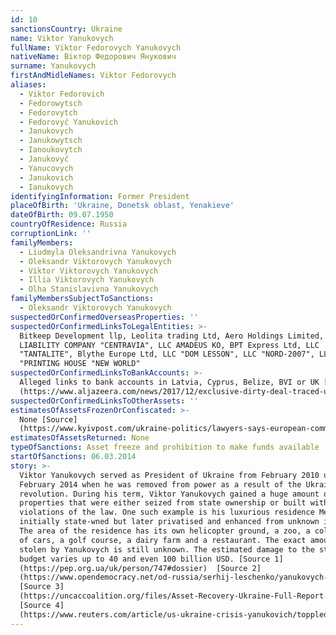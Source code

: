 ```yaml
---
id: 10
sanctionsCountry: Ukraine
name: Viktor Yanukovych
fullName: Viktor Fedorovych Yanukovych
nativeName: Вiктор Федорович Янукович
surname: Yanukovych
firstAndMidleNames: Viktor Fedorovych
aliases:
  - Viktor Fedorovich
  - Fedorowytsch
  - Fedorovytch
  - Fedorovyč Yanukovich
  - Janukovych
  - Janukowytsch
  - Ianoukovytch
  - Janukovyč
  - Yanucovych
  - Janukovich
  - Ianukovych
identifyingInformation: Former President
placeOfBirth: 'Ukraine, Donetsk oblast, Yenakieve'
dateOfBirth: 09.07.1950
countryOfResidence: Russia
corruptionLink: ''
familyMembers:
  - Liudmyla Oleksandrivna Yanukovych
  - Oleksandr Viktorovych Yanukovych
  - Viktor Viktorovych Yanukovych
  - Illia Viktorovych Yanukovych
  - Olha Stanislavivna Yanukovych
familyMembersSubjectToSanctions:
  - Oleksandr Viktorovych Yanukovych
suspectedOrConfirmedOverseasProperties: ''
suspectedOrConfirmedLinksToLegalEntities: >-
  Bitkeep Development llp, Leolita trading Ltd, Aero Holdings Limited, LIMITED
  LIABILITY COMPANY "CENTRAVIA", LLC AMADEUS KO, BPT Express Ltd, LLC
  "TANTALITE", Blythe Europe Ltd, LLC "DOM LESSON", LLC "NORD-2007", LLC
  "PRINTING HOUSE "NEW WORLD"
suspectedOrConfirmedLinksToBankAccounts: >-
  Alleged links to bank accounts in Latvia, Cyprus, Belize, BVI or UK [Source]
  (https://www.aljazeera.com/news/2017/12/exclusive-dirty-deal-traced-ukrainian-tycoons-171217131747631.html)
suspectedOrConfirmedLinksToOtherAssets: ''
estimatesOfAssetsFrozenOrConfiscated: >-
  None [Source]
  (https://www.kyivpost.com/ukraine-politics/lawyers-says-european-commission-reveals-no-yanukovych-assets-frozen-eu-sanctions.html)
estimatesOfAssetsReturned: None
typeOfSanctions: Asset freeze and prohibition to make funds available
startOfSanctions: 06.03.2014
story: >-
  Viktor Yanukovych served as President of Ukraine from February 2010 until
  February 2014 when he was removed from power as a result of the Ukrainian
  revolution. During his term, Viktor Yanukovych gained a huge amount of
  properties that were either seized from state ownership or built with
  violations of the law. One such example is his luxurious residence Mezhygira,
  initially state-wned but later privatised and enhanced from unknown income.
  The area of the residence has its own helicopter ground, a zoo, a collection
  of cars, a golf course, a dairy farm and a restaurant. The exact amount of
  stolen by Yanukovych is still unknown. The estimated damage to the state
  budget varies up to 40 and even 100 billion USD. [Source 1]
  (https://pep.org.ua/uk/person/747#dossier)  [Source 2]
  (https://www.opendemocracy.net/od-russia/serhij-leschenko/yanukovych-luxury-residence-and-money-trail-that-leads-to-london)
  [Source 3]
  (https://uncaccoalition.org/files/Asset-Recovery-Ukraine-Full-Report.pdf)
  [Source 4]
  (https://www.reuters.com/article/us-ukraine-crisis-yanukovich/toppled-mafia-president-cost-ukraine-up-to-100-billion-prosecutor-says-idUSBREA3T0K820140430)
---
```

